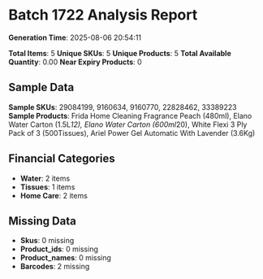 # Batch 1722 Analysis Report

**Generation Time**: 2025-08-06 20:54:11

**Total Items**: 5
**Unique SKUs**: 5
**Unique Products**: 5
**Total Available Quantity**: 0.00
**Near Expiry Products**: 0

## Sample Data
**Sample SKUs**: 29084199, 9160634, 9160770, 22828462, 33389223
**Sample Products**: Frida Home Cleaning Fragrance Peach (480ml), Elano Water Carton (1.5L*12), Elano Water Carton (600ml*20), White Flexi 3 Ply Pack of 3 (500Tissues), Ariel Power Gel Automatic With Lavender (3.6Kg)

## Financial Categories
- **Water**: 2 items
- **Tissues**: 1 items
- **Home Care**: 2 items

## Missing Data
- **Skus**: 0 missing
- **Product_ids**: 0 missing
- **Product_names**: 0 missing
- **Barcodes**: 2 missing
